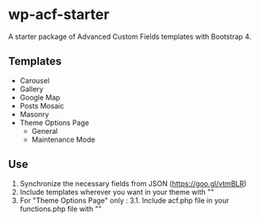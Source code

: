 # wp-acf-starter
A starter package of Advanced Custom Fields templates with Bootstrap 4.

## Templates
- Carousel
- Gallery
- Google Map
- Posts Mosaic
- Masonry
- Theme Options Page
  - General
  - Maintenance Mode

## Use
1. Synchronize the necessary fields from JSON (https://goo.gl/vtmBLR)
2. Include templates wherever you want in your theme with "<?php get_template_part('acf/*template_name*'); ?>"
3. For "Theme Options Page" only :
3.1. Include acf.php file in your functions.php file with "<?php require_once dirname(__FILE__) . '/acf.php'; ?>"
